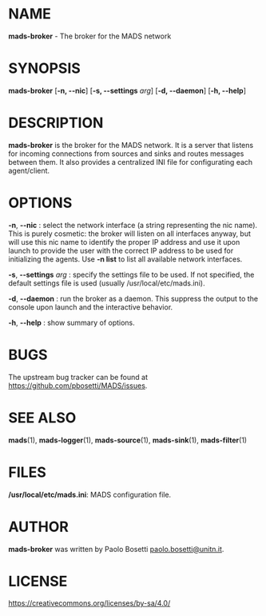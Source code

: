 
# NAME

**mads-broker** - The broker for the MADS network

# SYNOPSIS

**mads-broker** [**-n, --nic**] [**-s, --settings** *arg*] [**-d, --daemon**] [**-h, --help**]

# DESCRIPTION

**mads-broker** is the broker for the MADS network. It is a server that listens for incoming connections from sources and sinks and routes messages between them. It also provides a centralized INI file for configurating each agent/client.

# OPTIONS

**\-n**, **\-\-nic**
:  select the network interface (a string representing the nic name). This is purely cosmetic: the broker will listen on all interfaces anyway, but will use this nic name to identify the proper IP address and use it upon launch to provide the user with the correct IP address to be used for initializing the agents. Use **-n list** to list all available network interfaces.

**\-s**, **\-\-settings** *arg*
:  specify the settings file to be used. If not specified, the default settings file is used (usually /usr/local/etc/mads.ini).

**\-d**, **\-\-daemon**
:  run the broker as a daemon. This suppress the output to the console upon launch and the interactive behavior.

**\-h**, **\-\-help**
:  show summary of options.

# BUGS

The upstream bug tracker can be found at https://github.com/pbosetti/MADS/issues.

# SEE ALSO

**mads**(1), **mads-logger**(1), **mads-source**(1), **mads-sink**(1), **mads-filter**(1)

# FILES

**/usr/local/etc/mads.ini**: MADS configuration file.

# AUTHOR

**mads-broker** was written by Paolo Bosetti <paolo.bosetti@unitn.it>.

# LICENSE

https://creativecommons.org/licenses/by-sa/4.0/